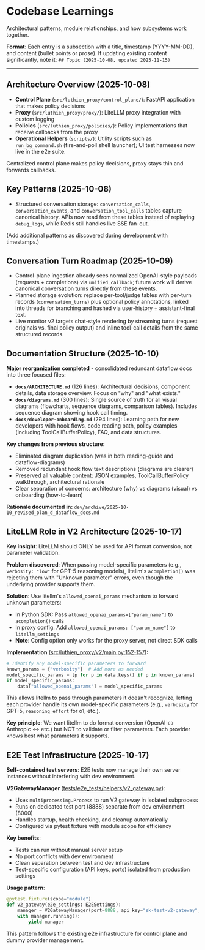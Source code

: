 # Codebase Learnings

Architectural patterns, module relationships, and how subsystems work together.

**Format**: Each entry is a subsection with a title, timestamp (YYYY-MM-DD), and content (bullet points or prose).
If updating existing content significantly, note it: `## Topic (2025-10-08, updated 2025-11-15)`

---

## Architecture Overview (2025-10-08)

- **Control Plane** (`src/luthien_proxy/control_plane/`): FastAPI application that makes policy decisions
- **Proxy** (`src/luthien_proxy/proxy/`): LiteLLM proxy integration with custom logging
- **Policies** (`src/luthien_proxy/policies/`): Policy implementations that receive callbacks from the proxy
- **Operational Helpers** (`scripts/`): Utility scripts such as `run_bg_command.sh` (fire-and-poll shell launcher); UI test harnesses now live in the e2e suite.

Centralized control plane makes policy decisions, proxy stays thin and forwards callbacks.

## Key Patterns (2025-10-08)

- Structured conversation storage: `conversation_calls`, `conversation_events`, and `conversation_tool_calls` tables capture canonical history. APIs now read from these tables instead of replaying `debug_logs`, while Redis still handles live SSE fan-out.

(Add additional patterns as discovered during development with timestamps.)

## Conversation Turn Roadmap (2025-10-09)

- Control-plane ingestion already sees normalized OpenAI-style payloads (requests + completions) via `unified_callback`; future work will derive canonical conversation turns directly from these events.
- Planned storage evolution: replace per-tool/judge tables with per-turn records (`conversation_turns`) plus optional policy annotations, linked into threads for branching and hashed via user-history + assistant-final text.
- Live monitor v2 targets chat-style rendering by streaming turns (request originals vs. final policy output) and inline tool-call details from the same structured records.

## Documentation Structure (2025-10-10)

**Major reorganization completed** - consolidated redundant dataflow docs into three focused files:

- **`docs/ARCHITECTURE.md`** (126 lines): Architectural decisions, component details, data storage overview. Focus on "why" and "what exists."
- **`docs/diagrams.md`** (300 lines): Single source of truth for all visual diagrams (flowcharts, sequence diagrams, comparison tables). Includes sequence diagram showing hook call timing.
- **`docs/developer-onboarding.md`** (294 lines): Learning path for new developers with hook flows, code reading path, policy examples (including ToolCallBufferPolicy), FAQ, and data structures.

**Key changes from previous structure:**
- Eliminated diagram duplication (was in both reading-guide and dataflow-diagrams)
- Removed redundant hook flow text descriptions (diagrams are clearer)
- Preserved all valuable content: JSON examples, ToolCallBufferPolicy walkthrough, architectural rationale
- Clear separation of concerns: architecture (why) vs diagrams (visual) vs onboarding (how-to-learn)

**Rationale documented in:** `dev/archive/2025-10-10_revised_plan_d_dataflow_docs.md`

## LiteLLM Role in V2 Architecture (2025-10-17)

**Key insight**: LiteLLM should ONLY be used for API format conversion, not parameter validation.

**Problem discovered**: When passing model-specific parameters (e.g., `verbosity: "low"` for GPT-5 reasoning models), litellm's `acompletion()` was rejecting them with "Unknown parameter" errors, even though the underlying provider supports them.

**Solution**: Use litellm's `allowed_openai_params` mechanism to forward unknown parameters:
- In Python SDK: Pass `allowed_openai_params=["param_name"]` to `acompletion()` calls
- In proxy config: Add `allowed_openai_params: ["param_name"]` to `litellm_settings`
- **Note**: Config option only works for the proxy server, not direct SDK calls

**Implementation** ([src/luthien_proxy/v2/main.py:152-157](src/luthien_proxy/v2/main.py#L152-L157)):
```python
# Identify any model-specific parameters to forward
known_params = {"verbosity"}  # Add more as needed
model_specific_params = [p for p in data.keys() if p in known_params]
if model_specific_params:
    data["allowed_openai_params"] = model_specific_params
```

This allows litellm to pass through parameters it doesn't recognize, letting each provider handle its own model-specific parameters (e.g., `verbosity` for GPT-5, `reasoning_effort` for o1, etc.).

**Key principle**: We want litellm to do format conversion (OpenAI ↔ Anthropic ↔ etc.) but NOT to validate or filter parameters. Each provider knows best what parameters it supports.

## E2E Test Infrastructure (2025-10-17)

**Self-contained test servers**: E2E tests now manage their own server instances without interfering with dev environment.

**V2GatewayManager** ([tests/e2e_tests/helpers/v2_gateway.py](tests/e2e_tests/helpers/v2_gateway.py)):
- Uses `multiprocessing.Process` to run V2 gateway in isolated subprocess
- Runs on dedicated test port (8888) separate from dev environment (8000)
- Handles startup, health checking, and cleanup automatically
- Configured via pytest fixture with module scope for efficiency

**Key benefits**:
- Tests can run without manual server setup
- No port conflicts with dev environment
- Clean separation between test and dev infrastructure
- Test-specific configuration (API keys, ports) isolated from production settings

**Usage pattern**:
```python
@pytest.fixture(scope="module")
def v2_gateway(e2e_settings: E2ESettings):
    manager = V2GatewayManager(port=8888, api_key="sk-test-v2-gateway", verbose=e2e_settings.verbose)
    with manager.running():
        yield manager
```

This pattern follows the existing e2e infrastructure for control plane and dummy provider management.
